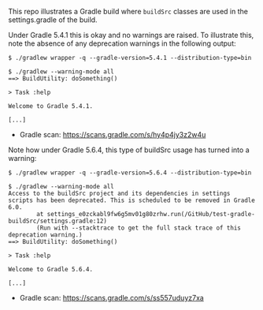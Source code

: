This repo illustrates a Gradle build where `buildSrc` classes are used in the settings.gradle of the build.

Under Gradle 5.4.1 this is okay and no warnings are raised. To illustrate this, note the absence of any deprecation
warnings in the following output:

```
$ ./gradlew wrapper -q --gradle-version=5.4.1 --distribution-type=bin

$ ./gradlew --warning-mode all
==> BuildUtility: doSomething()

> Task :help

Welcome to Gradle 5.4.1.

[...]
```

- Gradle scan: https://scans.gradle.com/s/hy4p4jy3z2w4u

Note how under Gradle 5.6.4, this type of buildSrc usage has turned into a warning:

```
$ ./gradlew wrapper -q --gradle-version=5.6.4 --distribution-type=bin

$ ./gradlew --warning-mode all
Access to the buildSrc project and its dependencies in settings scripts has been deprecated. This is scheduled to be removed in Gradle 6.0.
        at settings_e0zckabl9fw6g5mv01g80zrhw.run(/GitHub/test-gradle-buildSrc/settings.gradle:12)
        (Run with --stacktrace to get the full stack trace of this deprecation warning.)
==> BuildUtility: doSomething()

> Task :help

Welcome to Gradle 5.6.4.

[...]
```

- Gradle scan: https://scans.gradle.com/s/ss557uduyz7xa
